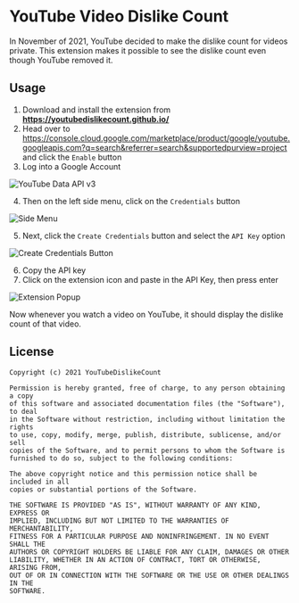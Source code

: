 # YouTube Video Dislike Count
In November of 2021, YouTube decided to make the dislike count for videos private. This extension makes it possible to see the dislike count even though YouTube removed it.

## Usage
1. Download and install the extension from **<a href="https://youtubedislikecount.github.io/" target="_blank">https://youtubedislikecount.github.io/</a>**
2. Head over to https://console.cloud.google.com/marketplace/product/google/youtube.googleapis.com?q=search&referrer=search&supportedpurview=project and click the `Enable` button
3. Log into a Google Account

![YouTube Data API v3](https://i.imgur.com/M1hirsL.png)

4. Then on the left side menu, click on the `Credentials` button

![Side Menu](https://i.imgur.com/agMTImU.png)

5. Next, click the `Create Credentials` button and select the `API Key` option

![Create Credentials Button](https://i.imgur.com/i784KOY.png)

6. Copy the API key
7. Click on the extension icon and paste in the API Key, then press enter

![Extension Popup](https://i.imgur.com/mnPknNj.png)

Now whenever you watch a video on YouTube, it should display the dislike count of that video.

## License
```
Copyright (c) 2021 YouTubeDislikeCount

Permission is hereby granted, free of charge, to any person obtaining a copy
of this software and associated documentation files (the "Software"), to deal
in the Software without restriction, including without limitation the rights
to use, copy, modify, merge, publish, distribute, sublicense, and/or sell
copies of the Software, and to permit persons to whom the Software is
furnished to do so, subject to the following conditions:

The above copyright notice and this permission notice shall be included in all
copies or substantial portions of the Software.

THE SOFTWARE IS PROVIDED "AS IS", WITHOUT WARRANTY OF ANY KIND, EXPRESS OR
IMPLIED, INCLUDING BUT NOT LIMITED TO THE WARRANTIES OF MERCHANTABILITY,
FITNESS FOR A PARTICULAR PURPOSE AND NONINFRINGEMENT. IN NO EVENT SHALL THE
AUTHORS OR COPYRIGHT HOLDERS BE LIABLE FOR ANY CLAIM, DAMAGES OR OTHER
LIABILITY, WHETHER IN AN ACTION OF CONTRACT, TORT OR OTHERWISE, ARISING FROM,
OUT OF OR IN CONNECTION WITH THE SOFTWARE OR THE USE OR OTHER DEALINGS IN THE
SOFTWARE.
```
